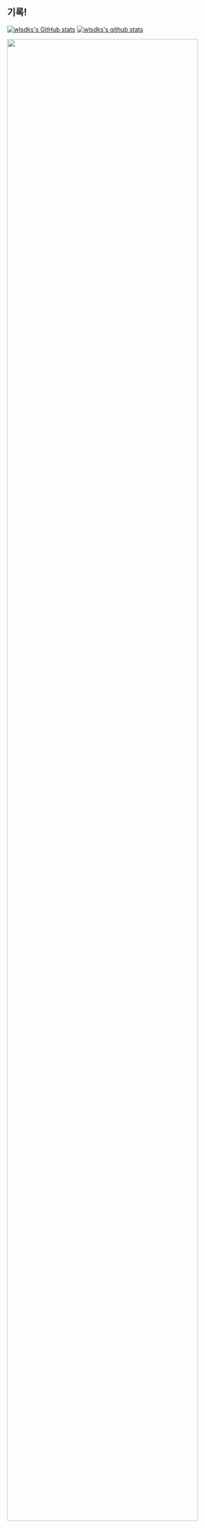 ## 기록!
[![wlsdks's GitHub stats](https://github-readme-stats.vercel.app/api?username=wlsdks)](https://github.com/anuraghazra/github-readme-stats)
[![wlsdks's github stats](https://github-readme-stats.vercel.app/api/top-langs/?username=wlsdks&show_icons=true&hide_border=true&title_color=004386&icon_color=004386&layout=compact)](https://github.com/wlsdks)<br>

<a href="https://github.com/ashutosh00710/github-readme-activity-graph">
    <img src="https://github-readme-activity-graph.vercel.app/graph?username=wlsdks&theme=react-dark&bg_color=ffffff&hide_border=true&line=000000&color=000000" width="94%"/>
</a>

<br/>
